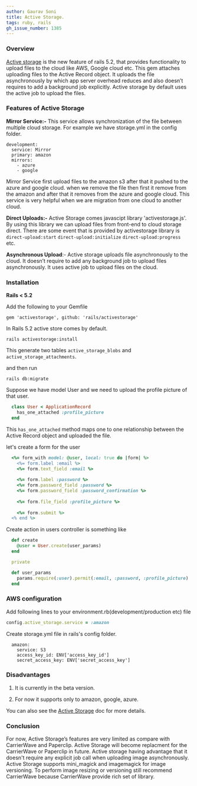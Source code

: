 ```yaml
---
author: Gaurav Soni
title: Active Storage.
tags: ruby, rails
gh_issue_number: 1385
---
```


### Overview
[Active storage](https://github.com/rails/rails/tree/master/activestorage) is the new feature of rails 5.2, that provides functionality to upload files to the cloud like AWS, Google cloud etc. This gem attaches uploading files to the Active Record object. It uploads the file asynchronously by which app server overhead reduces and also doesn’t requires to add a background job explicitly. Active storage by default uses the active job to upload the files.

### Features of Active Storage

<b> Mirror Service:-</b> This service allows synchronization of the file between multiple cloud storage. For example we have storage.yml in the config folder.

```nohighlight
development:
  service: Mirror
  primary: amazon
  mirrors:
    - azure
    - google
```

Mirror Service first upload files to the amazon s3 after that it pushed to the azure and google cloud. when we remove the file then first it remove from the amazon and after that it removes from the azure and google cloud. This service is very helpful when we are migration from one cloud to another cloud.

<b>Direct Uploads:-</b> Active Storage comes javascipt library 'activestorage.js'. By using this library we can upload files from front-end to cloud storage direct. There are some event that is provided by activestorage library is `direct-upload:start` `direct-upload:initialize` `direct-upload:progress ` etc.

<b>Asynchronous Upload</b>:- Active storage uploads file asynchronously to the cloud. It doesn’t require to add any background job to upload files asynchronously. It uses active job to upload files on the cloud.

### Installation

<b> Rails < 5.2 </b>

Add the following to your Gemfile

```nohighlight
gem 'activestorage', github: 'rails/activestorage'
```

In Rails 5.2 active store comes by default.

```nohighlight
rails activestorage:install
```

This generate two tables `active_storage_blobs` and `active_storage_attachments`.

and then run

```nohighlight
rails db:migrate
```

Suppose we have model User and we need to upload the profile picture of that user.

```ruby
  class User < ApplicationRecord
    has_one_attached :profile_picture
  end
```

This `has_one_attached` method maps one to one relationship between the Active Record object and uploaded the file.


let's create a form for the user

```ruby
  <%= form_with model: @user, local: true do |form| %>
    <%= form.label :email %>
    <%= form.text_field :email %>
   
    <%= form.label :password %>
    <%= form.password_field :password %>
    <%= form.password_field :password_confirmation %>
 
    <%= form.file_field :profile_picture %>
 
    <%= form.submit %>
  <% end %>
```  

Create action in users controller is something like

```ruby
  def create
    @user = User.create(user_params)
  end

  private

  def user_params
    params.require(:user).permit(:email, :password, :profile_picture)
  end
```

### AWS configuration

Add following lines to your environment.rb(development/production etc) file

```ruby
config.active_storage.service = :amazon
```

Create storage.yml file in rails's config folder.

```nohighlight
  amazon:
    service: S3
    access_key_id: ENV['access_key_id']
    secret_access_key: ENV['secret_access_key']
```

### Disadvantages

1) It is currently in the beta version.

2) For now it supports only to amazon, google, azure.

You can also see the [Active Storage](http://edgeguides.rubyonrails.org/active_storage_overview.html) doc for more details.

### Conclusion

For now, Active Storage’s features are very limited as compare with CarrierWave and Paperclip. Active Storage will become replacment for the CarrierWave or Paperclip in future. Active storage having advantage that it doesn't require any explicit job call when uploading image asynchronously. Active Storage supports  mini_magick and imagemagick for image versioning. To perform image resizing or versioning still recommend CarrierWave because CarrierWave provide rich set of library.
